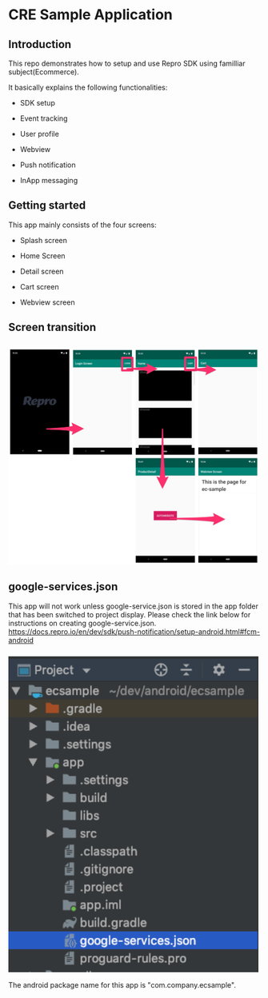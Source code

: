 # CRE Sample Application

## Introduction

This repo demonstrates how to setup and use Repro SDK using familliar subject(Ecommerce). 

It basically explains the following functionalities:
 - SDK setup
 
 - Event tracking 
 
 - User profile

 - Webview

 - Push notification
 
 - InApp messaging

## Getting started

This app mainly consists of the four screens:  

 - Splash screen

 - Home Screen
 
 - Detail screen

 - Cart screen

 - Webview screen

## Screen transition

<img src="ScreenDiaglam.jpg"
     alt="Markdown Monster icon"
     style="width: 500px; margin-top: 10px; margin-left:auto; margin-right: auto;"  />

## google-services.json

This app will not work unless google-service.json is stored in the app folder that has been switched to project display.
Please check the link below for instructions on creating google-service.json.
https://docs.repro.io/en/dev/sdk/push-notification/setup-android.html#fcm-android

<img src="google-service.json.png"
     alt="Markdown Monster icon"
     style="width: 500px; margin-top: 10px; margin-left:auto; margin-right: auto;"  />

The android package name for this app is "com.company.ecsample".